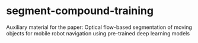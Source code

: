 # segment-compound-training
Auxiliary material for the paper: Optical flow-based segmentation of moving objects for mobile robot navigation using pre-trained deep learning models
